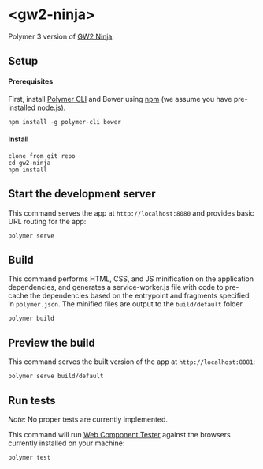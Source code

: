 # <gw2-ninja\>

Polymer 3 version of [GW2 Ninja](http://gw2.ninja).

## Setup

#### Prerequisites

First, install [Polymer CLI](https://github.com/Polymer/polymer-cli) and Bower using
[npm](https://www.npmjs.com) (we assume you have pre-installed [node.js](https://nodejs.org)).

    npm install -g polymer-cli bower

#### Install

    clone from git repo
    cd gw2-ninja
    npm install

## Start the development server

This command serves the app at `http://localhost:8080` and provides basic URL
routing for the app:

    polymer serve

## Build

This command performs HTML, CSS, and JS minification on the application
dependencies, and generates a service-worker.js file with code to pre-cache the
dependencies based on the entrypoint and fragments specified in `polymer.json`.
The minified files are output to the `build/default` folder.

    polymer build

## Preview the build

This command serves the built version of the app at `http://localhost:8081`:

    polymer serve build/default

## Run tests

*Note*: No proper tests are currently implemented.

This command will run [Web Component Tester](https://github.com/Polymer/web-component-tester)
against the browsers currently installed on your machine:

    polymer test
